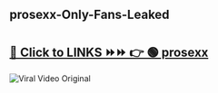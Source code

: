 
 ## prosexx-Only-Fans-Leaked

# <h2><a href="https://clipsfans.com/prosexx&ref=git">🔗 Click to LINKS ⏩⏩ 👉 🟢 prosexx </a></h2>

<a href="https://clipsfans.com/prosexx&ref=git" rel="nofollow" data-target="animated-image.originalLink"><img src="https://i.ibb.co.com/xMMVF88/686577567.gif" alt="Viral Video Original" style="max-width: 100%; display: inline-block;" data-target="animated-image.originalImage"></a>
